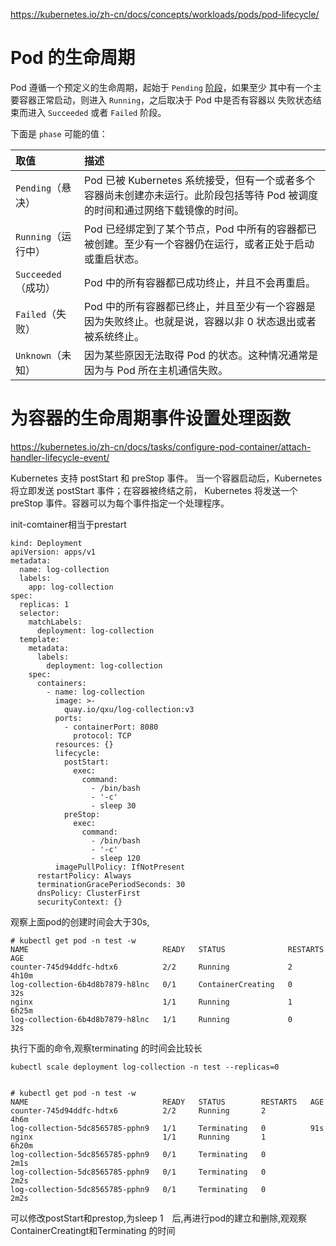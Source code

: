 https://kubernetes.io/zh-cn/docs/concepts/workloads/pods/pod-lifecycle/

# Pod 的生命周期

Pod 遵循一个预定义的生命周期，起始于 `Pending` [阶段](https://kubernetes.io/zh-cn/docs/concepts/workloads/pods/pod-lifecycle/#pod-phase)，如果至少 其中有一个主要容器正常启动，则进入 `Running`，之后取决于 Pod 中是否有容器以 失败状态结束而进入 `Succeeded` 或者 `Failed` 阶段。



下面是 `phase` 可能的值：

| 取值                | 描述                                                         |
| :------------------ | :----------------------------------------------------------- |
| `Pending`（悬决）   | Pod 已被 Kubernetes 系统接受，但有一个或者多个容器尚未创建亦未运行。此阶段包括等待 Pod 被调度的时间和通过网络下载镜像的时间。 |
| `Running`（运行中） | Pod 已经绑定到了某个节点，Pod 中所有的容器都已被创建。至少有一个容器仍在运行，或者正处于启动或重启状态。 |
| `Succeeded`（成功） | Pod 中的所有容器都已成功终止，并且不会再重启。               |
| `Failed`（失败）    | Pod 中的所有容器都已终止，并且至少有一个容器是因为失败终止。也就是说，容器以非 0 状态退出或者被系统终止。 |
| `Unknown`（未知）   | 因为某些原因无法取得 Pod 的状态。这种情况通常是因为与 Pod 所在主机通信失败。 |



# 为容器的生命周期事件设置处理函数

https://kubernetes.io/zh-cn/docs/tasks/configure-pod-container/attach-handler-lifecycle-event/

Kubernetes 支持 postStart 和 preStop 事件。 当一个容器启动后，Kubernetes 将立即发送 postStart 事件；在容器被终结之前， Kubernetes 将发送一个 preStop 事件。容器可以为每个事件指定一个处理程序。



init-comtainer相当于prestart

```
kind: Deployment
apiVersion: apps/v1
metadata:
  name: log-collection
  labels:
    app: log-collection
spec:
  replicas: 1
  selector:
    matchLabels:
      deployment: log-collection
  template:
    metadata:
      labels:
        deployment: log-collection
    spec:
      containers:
        - name: log-collection
          image: >-
            quay.io/qxu/log-collection:v3
          ports:
            - containerPort: 8080
              protocol: TCP
          resources: {}
          lifecycle:
            postStart:
              exec:
                command:
                  - /bin/bash
                  - '-c'
                  - sleep 30
            preStop:
              exec:
                command:
                  - /bin/bash
                  - '-c'
                  - sleep 120
          imagePullPolicy: IfNotPresent
      restartPolicy: Always
      terminationGracePeriodSeconds: 30
      dnsPolicy: ClusterFirst
      securityContext: {}
```

观察上面pod的创建时间会大于30s,

```
# kubectl get pod -n test -w
NAME                              READY   STATUS              RESTARTS   AGE
counter-745d94ddfc-hdtx6          2/2     Running             2          4h10m
log-collection-6b4d8b7879-h8lnc   0/1     ContainerCreating   0          32s
nginx                             1/1     Running             1          6h25m
log-collection-6b4d8b7879-h8lnc   1/1     Running             0          32s

```



执行下面的命令,观察terminating 的时间会比较长

```
kubectl scale deployment log-collection -n test --replicas=0


# kubectl get pod -n test -w
NAME                              READY   STATUS        RESTARTS   AGE
counter-745d94ddfc-hdtx6          2/2     Running       2          4h6m
log-collection-5dc8565785-pphn9   1/1     Terminating   0          91s
nginx                             1/1     Running       1          6h20m
log-collection-5dc8565785-pphn9   0/1     Terminating   0          2m1s
log-collection-5dc8565785-pphn9   0/1     Terminating   0          2m2s
log-collection-5dc8565785-pphn9   0/1     Terminating   0          2m2s

```



可以修改postStart和prestop,为sleep 1　后,再进行pod的建立和删除,观观察ContainerCreatingt和Terminating 的时间

